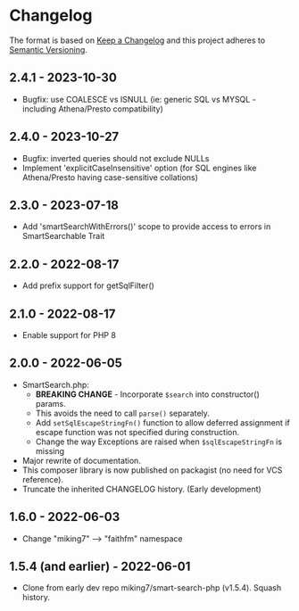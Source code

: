 # Changelog

The format is based on [Keep a Changelog](http://keepachangelog.com/en/1.0.0/)
and this project adheres to [Semantic Versioning](http://semver.org/spec/v2.0.0.html).

## 2.4.1 - 2023-10-30

* Bugfix: use COALESCE vs ISNULL (ie: generic SQL vs MYSQL - including Athena/Presto compatibility)

## 2.4.0 - 2023-10-27

* Bugfix: inverted queries should not exclude NULLs
* Implement 'explicitCaseInsensitive' option (for SQL engines like Athena/Presto having case-sensitive collations)

## 2.3.0 - 2023-07-18

* Add 'smartSearchWithErrors()' scope to provide access to errors in SmartSearchable Trait

## 2.2.0 - 2022-08-17

* Add prefix support for getSqlFilter()

## 2.1.0 - 2022-08-17

* Enable support for PHP 8

## 2.0.0 - 2022-06-05

* SmartSearch.php:
  * **BREAKING CHANGE** - Incorporate `$search` into constructor() params.
  * This avoids the need to call `parse()` separately.
  * Add `setSqlEscapeStringFn()` function to allow deferred assignment if escape function was not specified during construction.
  * Change the way Exceptions are raised when `$sqlEscapeStringFn` is missing
* Major rewrite of documentation.
* This composer library is now published on packagist (no need for VCS reference).
* Truncate the inherited CHANGELOG history.  (Early development)

## 1.6.0 - 2022-06-03

* Change "miking7" --> "faithfm" namespace

## 1.5.4 (and earlier) - 2022-06-01

* Clone from early dev repo miking7/smart-search-php (v1.5.4).  Squash history.
